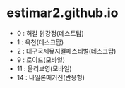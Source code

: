 # estimar2.github.io

- 0 : 허갈 닭강정(데스트탑)
- 1 : 옥천(데스크탑)
- 2 : 대구국제뮤지컬페스티벌(데스크탑)
- 9 : 로이드(모바일)
- 11 : 올리브영(모바일)
- 14 : 나일론매거진(반응형)
